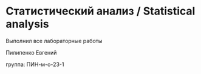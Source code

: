 # Статистический анализ / Statistical analysis

Выполнил все лабораторные работы 

Пилипенко Евгений

группа: ПИН-м-о-23-1
